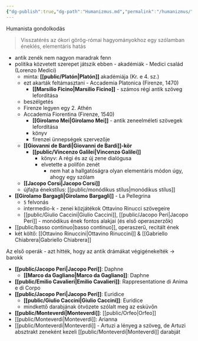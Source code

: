 ```yaml
---
{"dg-publish":true,"dg-path":"Humanizmus.md","permalink":"/humanizmus/"}
---
```


Humanista gondolkodás

> Visszatérés az ókori görög-római hagyományokhoz
> egy szólamban éneklés, elementáris hatás

-   antik zenék nem nagyon maradrak fenn
-   politika közvetett szerepet játszik ebben - akadémiák - Medici család (Lorenzo Medici)
    -   minta: **[[public/Platón\|Platón]]** akadémiája (Kr. e 4. sz.)
    -   ezt akarták feltámasztani - Accademia Platonica (Firenze, 1470)
        -   **[[Marsilio Ficino\|Marsilio Ficino]]** - számos régi antik szöveg lefordítása
    -   beszélgetés
    -   Firenze legyen egy 2. Athén
    -   Accademia Fiorentina (Firenze, 1540)
        -   **[[Girolamo Mei\|Girolamo Mei]]** - antik zeneelméleti szövegek lefordítása
        -   könyv
        -   firenzei ünnepségek szervezője
    -   **[[Giovanni de Bardi\|Giovanni de Bardi]]-kör**
        -   **[[public/Vincenzo Galilei\|Vincenzo Galilei]]**
            -   könyv: A régi és az új zene dialógusa
            -   elvetette a polifón zenét
                -   nem hat a hallgatóságra olyan elementáris módon úgy, ahogy egy szólam
    -   **[[Jacopo Corsi\|Jacopo Corsi]]**
    -   újfajta énekstílus: [[public/monódikus stílus\|monódikus stílus]]
-   **[[Girolamo Bargagli\|Girolamo Bargagli]]** - La Pellegrina
    -   `5` felvonás
    -   intermedio-k - zenei közjátékok Ottavino Rinucci szövegeire
    -   [[public/Giulio Caccini\|Giulio Caccini]], [[public/Jacopo Peri\|Jacopo Peri]] - monódikus ének fontos alakjai (és első operaszerzők)
-   [[public/basso continuo\|basso continuo]], operaszerű, recitált ének
- két költő: [[Ottavino Rinuccini\|Ottavino Rinuccini]] & [[Gabriello Chiabrera\|Gabriello Chiabrera]]

Az első operák - azt hitték, hogy az antik drámákat végigénekelték -> barokk

-   **[[public/Jacopo Peri\|Jacopo Peri]]**: Daphne
    -   **[[Marco da Gagliano\|Marco da Gagliano]]**: Daphne
-   **[[public/Emilio Cavalieri\|Emilio Cavalieri]]**: Rappresentatione di Anima e di Corpo
-   **[[public/Jacopo Peri\|Jacopo Peri]]**: Euridice
    -   **[[public/Giulio Caccini\|Giulio Caccini]]**: Euridice
    -   mindkettő darabjának ötvözete szólalt meg az esküvőn
-   **[[public/Monteverdi\|Monteverdi]]**: [[public/Orfeo\|Orfeo]]
-   [[public/Monteverdi\|Monteverdi]]: Arianna
-   [[public/Monteverdi\|Monteverdi]] - Artuzi a lényeg a szöveg, de Artuzi absztrakt zeneként kezeli [[public/Monteverdi\|Monteverdi]] darabját